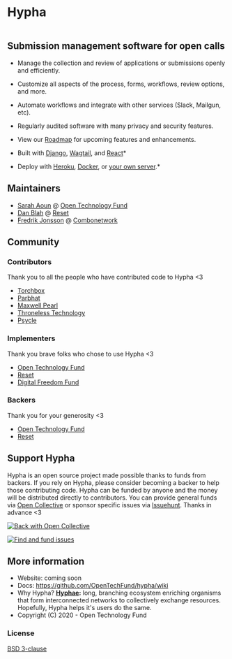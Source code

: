# Hypha

[![<OpenTechFund>](https://circleci.com/gh/OpenTechFund/hypha.svg?style=shield)](https://circleci.com/gh/OpenTechFund/hypha)


## Submission management software for open calls

* Manage the collection and review of applications or submissions openly and efficiently.
* Customize all aspects of the process, forms, workflows, review options, and more.
* Automate workflows and integrate with other services (Slack, Mailgun, etc).
* Regularly audited software with many privacy and security features.
* View our [Roadmap](https://github.com/OpenTechFund/hypha/wiki/Roadmap) for upcoming features and enhancements.

* Built with [Django](https://www.djangoproject.com/), [Wagtail](https://wagtail.io/), and [React](https://reactjs.org/)*

* Deploy with [Heroku](https://github.com/OpenTechFund/hypha/wiki/Deployment:-Heroku), [Docker](https://github.com/OpenTechFund/hypha/wiki/Deployment:-Docker), or [your own server](https://github.com/OpenTechFund/hypha/wiki/Deployment:-Standalone-App).*

## Maintainers

- [Sarah Aoun](https://github.com/saoun) @ [Open Technology Fund](https://www.opentech.fund/)
- [Dan Blah](https://github.com/danblah) @ [Reset](https://www.reset.tech/)
- [Fredrik Jonsson](https://github.com/frjo) @ [Combonetwork](https://www.combonet.se/)

## Community

### Contributors
Thank you to all the people who have contributed code to Hypha <3

- [Torchbox](https://www.torchbox.com/)
- [Parbhat](https://parbhatpuri.com/)
- [Maxwell Pearl](https://maxwellpearl.com/)
- [Throneless Technology](https://throneless.tech/)
- [Psycle](https://psycle.com/)

### Implementers
Thank you brave folks who chose to use Hypha <3

- [Open Technology Fund](https://www.opentech.fund)
- [Reset](https://www.reset.tech)
- [Digital Freedom Fund](https://digitalfreedomfund.org/)

### Backers
Thank you for your generosity <3

- [Open Technology Fund](https://www.opentech.fund)
- [Reset](https://www.reset.tech)

## Support Hypha

Hypha is an open source project made possible thanks to funds from backers. If you rely on Hypha, please consider becoming a backer to help those contributing code. Hypha can be funded by anyone and the money will be distributed directly to contributors. You can provide general funds via [Open Collective](https://opencollective.com/hypha) or sponsor specific issues via [Issuehunt](https://issuehunt.io/r/OpenTechFund/hypha). Thanks in advance <3

[![Back with Open Collective](https://opencollective.com/hypha/tiers/backer.svg?avatarHeight=75&width=600)](https://opencollective.com/hypha)

[![Find and fund issues](https://issuehunt.io/static/embed/issuehunt-button-v1.svg)](https://issuehunt.io/r/OpenTechFund/hypha)

## More information

* Website: coming soon
* Docs: https://github.com/OpenTechFund/hypha/wiki
* Why Hypha? **[Hyphae](https://en.wikipedia.org/wiki/Mycorrhizal_network):** long, branching ecosystem enriching organisms that form interconnected networks to collectively exchange resources. Hopefully, Hypha helps it's users do the same.
* Copyright (C) 2020 - Open Technology Fund

### License

[BSD 3-clause](./LICENSE)
